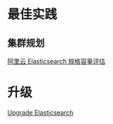 
# 最佳实践

## 集群规划

[阿里云 Elasticsearch 规格容量评估](https://help.aliyun.com/document_detail/72660.html)

# 升级

[Upgrade Elasticsearch](https://www.elastic.co/guide/en/elasticsearch/reference/current/setup-upgrade.html)

